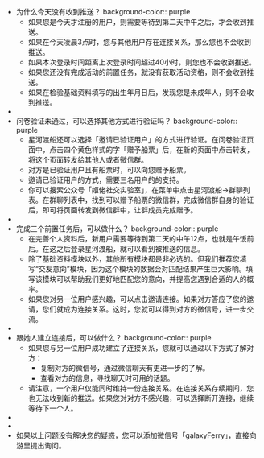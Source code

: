 - 为什么今天没有收到推送？
  background-color:: purple
	- 如果您是今天才注册的用户，则需要等待到第二天中午之后，才会收到推送。
	- 如果在今天凌晨3点时，您与其他用户存在连接关系，那么您也不会收到推送。
	- 如果本次登录时间距离上次登录时间超过40小时，则您也不会收到推送。
	- 如果您还没有完成活动的前置任务，就没有获取活动资格，则不会收到推送。
	- 如果在检验基础资料填写的出生年月日后，发现您是未成年人，则不会收到推送。
-
- 问卷验证未通过，可以选择其他方式进行验证吗？
  background-color:: purple
	- 星河渡船还可以选择「邀请已验证用户」的方式进行验证。在问卷验证页面中，点击四个黄色样式的字「赠予船票」后，在新的页面中点击转发，将这个页面转发给其他人或者微信群。
	- 对方是已验证用户且有船票时，可以向您赠予船票。
	- 邀请已验证用户的方式，需要三名用户的的支持。
	- 你可以搜索公众号「姬佬社交实验室」，在菜单中点击星河渡船->群聊列表。在群聊列表中，找到可以赠予船票的微信群，完成微信群自身的验证后，即可将页面转发到微信群中，让群成员完成赠予。
-
- 完成三个前置任务后，可以做什么？
  background-color:: purple
	- 在完善个人资料后，新用户需要等待到第二天的中午12点，也就是午饭前后。在这之后登录星河渡船，就可以看到被推送的信息。
	- 除了基础资料模块以外，其他所有模块都是非必选的。但我们推荐您填写“交友意向”模块，因为这个模块的数据会对匹配结果产生巨大影响。填写该模块可以帮助我们更好地匹配您的意向，并提高您遇到合适的人的概率。
	- 如果您对另一位用户感兴趣，可以点击邀请连接。如果对方答应了您的邀请，您们就成为连接关系。这时，您就可以得到对方的微信号，进一步交流。
-
- 跟她人建立连接后，可以做什么？
  background-color:: purple
	- 如果您与另一位用户成功建立了连接关系，您就可以通过以下方式了解对方：
		- 复制对方的微信号，通过微信聊天有更进一步的了解。
		- 查看对方的信息，寻找聊天时可用的话题。
	- 请注意，一个用户仅能同时维持一份连接关系。在连接关系存续期间，您也无法收到新的推送。如果您对对方不感兴趣，可以选择断开连接，继续等待下一个人。
-
-
- 如果以上问题没有解决您的疑惑，您可以添加微信号「galaxyFerry」，直接向游里提出询问。
